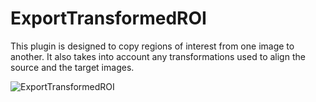 # ExportTransformedROI

This plugin is designed to copy regions of interest from one image to another. It also takes into account any transformations used to align the source and the target images.

![ExportTransformedROI](https://github.com/sedeen-piip-plugins/ExportTransformedROI/issues/1 "")

